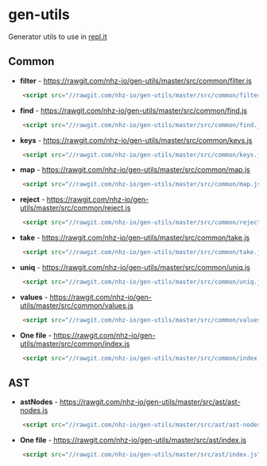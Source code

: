 # gen-utils
Generator utils to use in [repl.it](https://repl.it)

## Common

* **filter** - https://rawgit.com/nhz-io/gen-utils/master/src/common/filter.js
```html
    <script src="//rawgit.com/nhz-io/gen-utils/master/src/common/filter.js"></script>
```
* **find** - https://rawgit.com/nhz-io/gen-utils/master/src/common/find.js
```html
    <script src="//rawgit.com/nhz-io/gen-utils/master/src/common/find.js"></script>
```
* **keys** - https://rawgit.com/nhz-io/gen-utils/master/src/common/keys.js
```html
    <script src="//rawgit.com/nhz-io/gen-utils/master/src/common/keys.js"></script>
```
* **map** - https://rawgit.com/nhz-io/gen-utils/master/src/common/map.js
```html
    <script src="//rawgit.com/nhz-io/gen-utils/master/src/common/map.js"></script>
```
* **reject** - https://rawgit.com/nhz-io/gen-utils/master/src/common/reject.js
```html
    <script src="//rawgit.com/nhz-io/gen-utils/master/src/common/reject.js"></script>
```
* **take** - https://rawgit.com/nhz-io/gen-utils/master/src/common/take.js
```html
    <script src="//rawgit.com/nhz-io/gen-utils/master/src/common/take.js"></script>
```
* **uniq** - https://rawgit.com/nhz-io/gen-utils/master/src/common/uniq.js
```html
    <script src="//rawgit.com/nhz-io/gen-utils/master/src/common/uniq.js"></script>
```
* **values** - https://rawgit.com/nhz-io/gen-utils/master/src/common/values.js
```html
    <script src="//rawgit.com/nhz-io/gen-utils/master/src/common/values.js"></script>
```
* **One file** - https://rawgit.com/nhz-io/gen-utils/master/src/common/index.js
```html
    <script src="//rawgit.com/nhz-io/gen-utils/master/src/common/index.js"></script>
```

## AST

* **astNodes** - https://rawgit.com/nhz-io/gen-utils/master/src/ast/ast-nodes.js
```html
    <script src="//rawgit.com/nhz-io/gen-utils/master/src/ast/ast-nodes.js"></script>
```
* **One file** - https://rawgit.com/nhz-io/gen-utils/master/src/ast/index.js
```html
    <script src="//rawgit.com/nhz-io/gen-utils/master/src/ast/index.js"></script>
```